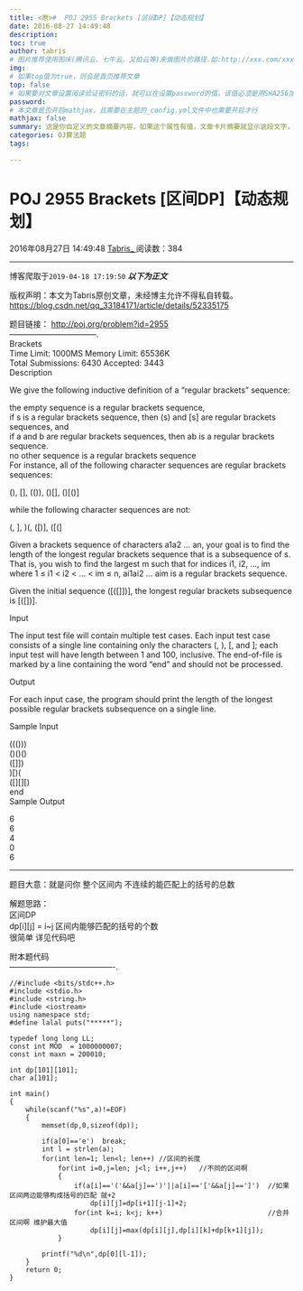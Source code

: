 ```yaml
---
title: <原>#  POJ 2955 Brackets [区间DP]【动态规划】
date: 2016-08-27 14:49:48
description:
toc: true
author: tabris
# 图片推荐使用图床(腾讯云、七牛云、又拍云等)来做图片的路径.如:http://xxx.com/xxx.jpg
img: 
# 如果top值为true，则会是首页推荐文章
top: false
# 如果要对文章设置阅读验证密码的话，就可以在设置password的值，该值必须是用SHA256加密后的密码，防止被他人识破
password: 
# 本文章是否开启mathjax，且需要在主题的_config.yml文件中也需要开启才行
mathjax: false
summary: 这是你自定义的文章摘要内容，如果这个属性有值，文章卡片摘要就显示这段文字，否则程序会自动截取文章的部分内容作为摘要
categories: OJ算法题
tags:

---
```





#  POJ 2955 Brackets [区间DP]【动态规划】

2016年08月27日 14:49:48  [ Tabris_ ](https://me.csdn.net/qq_33184171) 阅读数：384


--- 
 博客爬取于`2019-04-18 17:19:50`
***以下为正文***

版权声明：本文为Tabris原创文章，未经博主允许不得私自转载。
https://blog.csdn.net/qq_33184171/article/details/52335175

题目链接： [ http://poj.org/problem?id=2955 ](http://poj.org/problem?id=2955)  
———————————.  
Brackets  
Time Limit: 1000MS Memory Limit: 65536K  
Total Submissions: 6430 Accepted: 3443  
Description

We give the following inductive definition of a “regular brackets” sequence:

the empty sequence is a regular brackets sequence,  
if s is a regular brackets sequence, then (s) and [s] are regular brackets
sequences, and  
if a and b are regular brackets sequences, then ab is a regular brackets
sequence.  
no other sequence is a regular brackets sequence  
For instance, all of the following character sequences are regular brackets
sequences:

(), [], (()), ()[], ()[()]

while the following character sequences are not:

(, ], )(, ([)], ([(]

Given a brackets sequence of characters a1a2 … an, your goal is to find the
length of the longest regular brackets sequence that is a subsequence of s.
That is, you wish to find the largest m such that for indices i1, i2, …, im
where 1 ≤ i1 < i2 < … < im ≤ n, ai1ai2 … aim is a regular brackets sequence.

Given the initial sequence ([([]])], the longest regular brackets subsequence
is [([])].

Input

The input test file will contain multiple test cases. Each input test case
consists of a single line containing only the characters (, ), [, and ]; each
input test will have length between 1 and 100, inclusive. The end-of-file is
marked by a line containing the word “end” and should not be processed.

Output

For each input case, the program should print the length of the longest
possible regular brackets subsequence on a single line.

Sample Input

((()))  
()()()  
([]])  
)[)(  
([][][)  
end  
Sample Output

6  
6  
4  
0  
6

* * *

题目大意：就是问你 整个区间内 不连续的能匹配上的括号的总数

解题思路：  
区间DP  
dp[i][j] = i~j 区间内能够匹配的括号的个数  
很简单 详见代码吧

附本题代码  
—————————————-.

    
    
    //#include <bits/stdc++.h>
    #include <stdio.h>
    #include <string.h>
    #include <iostream>
    using namespace std;
    #define lalal puts("*****");
    
    typedef long long LL;
    const int MOD  = 1000000007;
    const int maxn = 200010;
    
    int dp[101][101];
    char a[101];
    
    int main()
    {
        while(scanf("%s",a)!=EOF)
        {
            memset(dp,0,sizeof(dp));
    
            if(a[0]=='e')  break;
            int l = strlen(a);
            for(int len=1; len<l; len++) //区间的长度
                for(int i=0,j=len; j<l; i++,j++)   //不同的区间啊
                {
                    if(a[i]=='('&&a[j]==')'||a[i]=='['&&a[j]==']')  //如果区间两边能够构成括号的匹配 就+2
                        dp[i][j]=dp[i+1][j-1]+2;
                    for(int k=i; k<j; k++)                          //合并区间啊 维护最大值
                        dp[i][j]=max(dp[i][j],dp[i][k]+dp[k+1][j]);
                }
    
            printf("%d\n",dp[0][l-1]);
        }
        return 0;
    }
    

